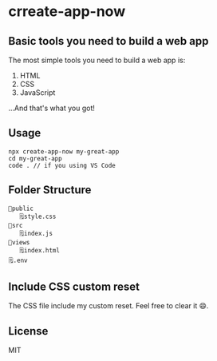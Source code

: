 # crreate-app-now

## Basic tools you need to build a web app

The most simple tools you need to build a web app is:

1. HTML
2. CSS
3. JavaScript

...And that's what you got!

## Usage

```
npx create-app-now my-great-app
cd my-great-app
code . // if you using VS Code
```

## Folder Structure

```
📂public
   🗒style.css
📂src
   🗒index.js
📂views
   🗒index.html
🗒.env
```

## Include CSS custom reset

The CSS file include my custom reset. Feel free to clear it 😄.

## License

MIT
